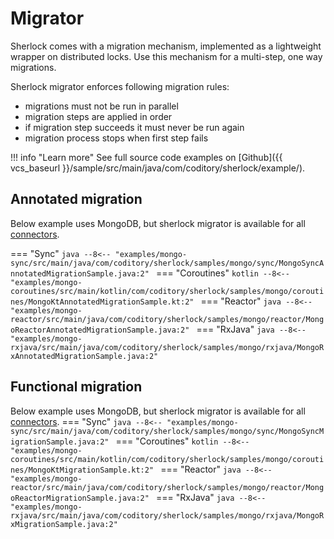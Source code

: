 # Migrator

Sherlock comes with a migration mechanism, implemented as a lightweight wrapper on distributed locks.
Use this mechanism for a multi-step, one way migrations.

Sherlock migrator enforces following migration rules:

- migrations must not be run in parallel
- migration steps are applied in order
- if migration step succeeds it must never be run again
- migration process stops when first step fails

!!! info "Learn more"
    See full source code examples on  [Github]({{ vcs_baseurl }}/sample/src/main/java/com/coditory/sherlock/example/).

## Annotated migration
Below example uses MongoDB, but sherlock migrator is available for all [connectors](connectors/index.md).

=== "Sync"
    ```java
    --8<-- "examples/mongo-sync/src/main/java/com/coditory/sherlock/samples/mongo/sync/MongoSyncAnnotatedMigrationSample.java:2"
    ```
=== "Coroutines"
    ```kotlin
    --8<-- "examples/mongo-coroutines/src/main/kotlin/com/coditory/sherlock/samples/mongo/coroutines/MongoKtAnnotatedMigrationSample.kt:2"
    ```
=== "Reactor"
    ```java
    --8<-- "examples/mongo-reactor/src/main/java/com/coditory/sherlock/samples/mongo/reactor/MongoReactorAnnotatedMigrationSample.java:2"
    ```
=== "RxJava"
    ```java
    --8<-- "examples/mongo-rxjava/src/main/java/com/coditory/sherlock/samples/mongo/rxjava/MongoRxAnnotatedMigrationSample.java:2"
    ```

## Functional migration

Below example uses MongoDB, but sherlock migrator is available for all [connectors](connectors/index.md).
=== "Sync"
    ```java
    --8<-- "examples/mongo-sync/src/main/java/com/coditory/sherlock/samples/mongo/sync/MongoSyncMigrationSample.java:2"
    ```
=== "Coroutines"
    ```kotlin
    --8<-- "examples/mongo-coroutines/src/main/kotlin/com/coditory/sherlock/samples/mongo/coroutines/MongoKtMigrationSample.kt:2"
    ```
=== "Reactor"
    ```java
    --8<-- "examples/mongo-reactor/src/main/java/com/coditory/sherlock/samples/mongo/reactor/MongoReactorMigrationSample.java:2"
    ```
=== "RxJava"
    ```java
    --8<-- "examples/mongo-rxjava/src/main/java/com/coditory/sherlock/samples/mongo/rxjava/MongoRxMigrationSample.java:2"
    ```
